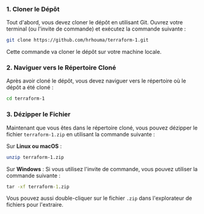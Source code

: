 ### 1. Cloner le Dépôt
Tout d'abord, vous devez cloner le dépôt en utilisant Git. Ouvrez votre terminal (ou l'invite de commande) et exécutez la commande suivante :

```bash
git clone https://github.com/hrhouma/terraform-1.git
```

Cette commande va cloner le dépôt sur votre machine locale.

### 2. Naviguer vers le Répertoire Cloné
Après avoir cloné le dépôt, vous devez naviguer vers le répertoire où le dépôt a été cloné :

```bash
cd terraform-1
```

### 3. Dézipper le Fichier
Maintenant que vous êtes dans le répertoire cloné, vous pouvez dézipper le fichier `terraform-1.zip` en utilisant la commande suivante :

Sur **Linux ou macOS** :
```bash
unzip terraform-1.zip
```

Sur **Windows** :
Si vous utilisez l'invite de commande, vous pouvez utiliser la commande suivante :
```cmd
tar -xf terraform-1.zip
```

Vous pouvez aussi double-cliquer sur le fichier `.zip` dans l'explorateur de fichiers pour l'extraire.
